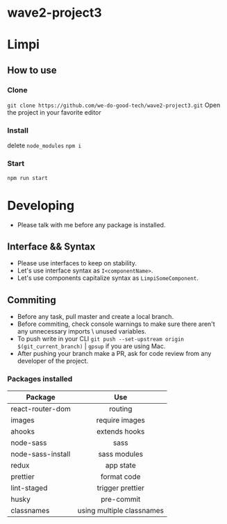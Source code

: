 # wave2-project3
# Limpi
## How to use
### Clone
`git clone https://github.com/we-do-good-tech/wave2-project3.git`
Open the  project in your favorite editor
### Install
delete `node_modules` 
`npm i`
### Start
`npm run start`


# Developing
  * Please talk with me before any package is installed.
  ## Interface && Syntax
  * Please use interfaces to keep on stability.
  * Let's use interface syntax as `I<componentName>`.
  * Let's use components capitalize syntax as `LimpiSomeComponent`.

  ## Commiting
  * Before any task, pull master and create a local branch.
  * Before commiting, check console warnings to make sure there aren't any unnecessary imports \ unused variables.
  * To push write in your CLI `git push --set-upstream origin $(git_current_branch)` | `gpsup` if you are using Mac.
  * After pushing your branch make a PR, ask for code review from any developer of the project.


### Packages installed 

| Package          | Use         
| -------------    |:-------------:|
| react-router-dom | routing            | 
| images           | require images     |
| ahooks           | extends hooks      |
| node-sass        | sass               |
| node-sass-install| sass modules       |
| redux            | app state     |
| prettier         | format code        |
| lint-staged      | trigger prettier   |
| husky            |  pre-commit        |
| classnames       |  using multiple classnames |


